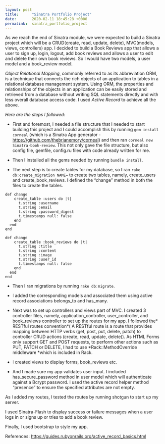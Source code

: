 ```yaml
---
layout: post
title:      "Sinatra Portfolio Project"
date:       2020-02-11 18:45:28 +0000
permalink:  sinatra_portfolio_project
---
```


As we reach the end of Sinatra module, we were expected to build a Sinatra project which will be a CRUD(create, read, update, delete), MVC(models, views, controllers) app. I decided to build a Book Reviews app that allows a user to sign up, login, logout, add book reviews and allows a user to edit and delete their own book reviews. So I would have two models, a user model and a book_review model. 

*Object Relational Mapping*, commonly referred to as its abbreviation ORM, is a technique that connects the rich objects of an application to tables in a relational database management system. Using ORM, the properties and relationships of the objects in an application can be easily stored and retrieved from a database without writing SQL statements directly and with less overall database access code. I used *Active Record* to achieve all the above.

*Here are the steps I followed*:
* First and foremost, I needed a file structure that I needed to start building this project and I could accomplish this by running `gem install corneal` (which is a Sinatra App generator - https://github.com/thebrianemory/corneal) and then ran `corneal new Sinatra-book-review`. This not only gave the file structure, but also config file, gemfile, config.ru files with code already written for me.

* Then I installed all the gems needed by running `bundle install`.

* The next step is to create tables for my database, so I ran `rake db:create_migration NAME=` to create two tables, namely, create_users and create_book_reviews. I defined the “change” method in both the files to create the tables.

```
def change
    create_table :users do |t|
      t.string :username
      t.string :email
      t.string :password_digest
      t.timestamps null: false
    end
  end
end
                  
def change
    create_table :book_reviews do |t|
      t.string :title
      t.string :content
      t.string :image
      t.string :user_id
      t.timestamps null: false
    end
  end
end

```



* Then I ran migrations by running `rake db:migrate`.

* I added the corresponding models and associated them using active record associations belongs_to and has_many.

* Next was to set up controllers and views part of MVC. I created 3 controller files, namely, application_controller, user_controller, and book_reviews controller to set up the routes for my app. I followed the* RESTful routes convention*( A RESTful route is a route that provides mapping between HTTP verbs (get, post, put, delete, patch) to controller CRUD actions (create, read, update, delete)). As HTML Forms only support GET and POST requests, to perform other actions such as PUT, PATCH or DELETE, I had to use *Rack::MethodOverride middleware *which is included in Rack.

* I created views to display forms, book_reviews etc.

* And I made sure my app validates user input. I included has_secure_password method in user model which will authenticate against a Bcrypt password. I used the active record helper method “presence” to ensure the specified attributes are not empty. 

As I added my routes, I tested the routes by running shotgun to start up my server.

I used Sinatra-Flash to display success or failure messages when a user logs in or signs up or tries to add a book review.

Finally, I used bootstrap to style my app.

References: https://guides.rubyonrails.org/active_record_basics.html

